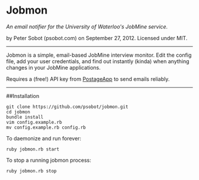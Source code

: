 # Jobmon
*An email notifier for the University of Waterloo's JobMine service.*

by Peter Sobot (psobot.com) on September 27, 2012. Licensed under MIT.

---

Jobmon is a simple, email-based JobMine interview monitor. Edit the config file, add your user credentials, and find out instantly (kinda) when anything changes in your JobMine applications.

Requires a (free!) API key from [PostageApp](http://postageapp.com/) to send emails reliably.

---

##Installation

    git clone https://github.com/psobot/jobmon.git
    cd jobmon
    bundle install
    vim config.example.rb
    mv config.example.rb config.rb

To daemonize and run forever:

    ruby jobmon.rb start

To stop a running jobmon process:

    ruby jobmon.rb stop
